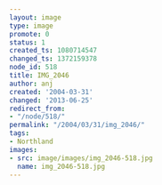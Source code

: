 ```yaml
---
layout: image
type: image
promote: 0
status: 1
created_ts: 1080714547
changed_ts: 1372159378
node_id: 518
title: IMG_2046
author: anj
created: '2004-03-31'
changed: '2013-06-25'
redirect_from:
- "/node/518/"
permalink: "/2004/03/31/img_2046/"
tags:
- Northland
images:
- src: image/images/img_2046-518.jpg
  name: img_2046-518.jpg
---
```


